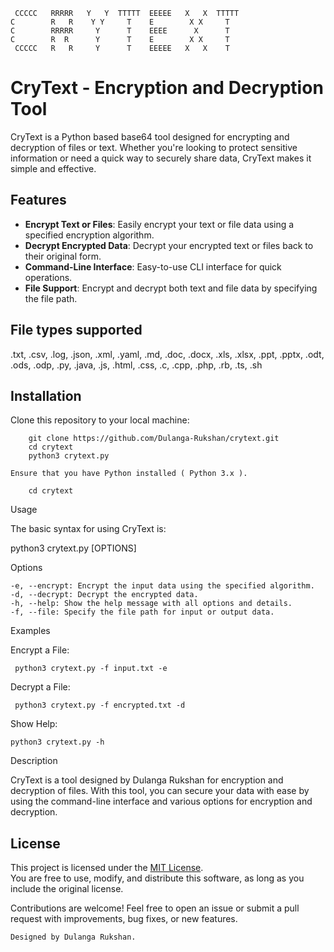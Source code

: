 

     CCCCC   RRRRR   Y   Y  TTTTT  EEEEE   X   X  TTTTT
    C        R   R    Y Y     T    E        X X     T   
    C        RRRRR     Y      T    EEEE      X      T   
    C        R  R      Y      T    E        X X     T   
     CCCCC   R   R     Y      T    EEEEE   X   X    T   

# CryText - Encryption and Decryption Tool

CryText is a Python based base64 tool designed for encrypting and decryption of files or text. Whether you're looking to protect sensitive information or need a quick way to securely share data, CryText makes it simple and effective.


## Features

- **Encrypt Text or Files**: Easily encrypt your text or file data using a specified encryption algorithm.
- **Decrypt Encrypted Data**: Decrypt your encrypted text or files back to their original form.
- **Command-Line Interface**: Easy-to-use CLI interface for quick operations.
- **File Support**: Encrypt and decrypt both text and file data by specifying the file path.

## File types supported

.txt, .csv, .log, .json, .xml, .yaml, .md, .doc, .docx, .xls, .xlsx, .ppt, .pptx, .odt, .ods, .odp, .py, .java, .js, .html, .css, .c, .cpp, .php, .rb, .ts, .sh


## Installation

Clone this repository to your local machine:
  
        git clone https://github.com/Dulanga-Rukshan/crytext.git
        cd crytext
        python3 crytext.py 

    Ensure that you have Python installed ( Python 3.x ).
  
        cd crytext
   
   

Usage

The basic syntax for using CryText is:

python3 crytext.py [OPTIONS]

Options

    -e, --encrypt: Encrypt the input data using the specified algorithm.
    -d, --decrypt: Decrypt the encrypted data.
    -h, --help: Show the help message with all options and details.
    -f, --file: Specify the file path for input or output data.

Examples

Encrypt a File:

     python3 crytext.py -f input.txt -e

Decrypt a File:

     python3 crytext.py -f encrypted.txt -d


Show Help:

    python3 crytext.py -h

Description

CryText is a tool designed by Dulanga Rukshan for encryption and decryption of files. With this tool, you can secure your data with ease by using the command-line interface and various options for encryption and decryption.

## License

This project is licensed under the [MIT License](LICENSE).  
You are free to use, modify, and distribute this software, as long as you include the original license.

Contributions are welcome! Feel free to open an issue or submit a pull request with improvements, bug fixes, or new features.

    Designed by Dulanga Rukshan.
